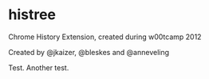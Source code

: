 histree
=======

Chrome History Extension, created during w00tcamp 2012

Created by @jkaizer, @bleskes and @anneveling

Test.
Another test.